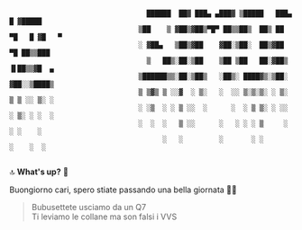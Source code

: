 ```

                                  ██████  ██▓ ███▄ ▄███▓ ▒█████   ███▄    █ ▓█████ 
                                ▒██    ▒ ▓██▒▓██▒▀█▀ ██▒▒██▒  ██▒ ██ ▀█   █ ▓█   ▀ 
                                ░ ▓██▄   ▒██▒▓██    ▓██░▒██░  ██▒▓██  ▀█ ██▒▒███   
                                  ▒   ██▒░██░▒██    ▒██ ▒██   ██░▓██▒  ▐▌██▒▒▓█  ▄ 
                                ▒██████▒▒░██░▒██▒   ░██▒░ ████▓▒░▒██░   ▓██░░▒████▒
                                ▒ ▒▓▒ ▒ ░░▓  ░ ▒░   ░  ░░ ▒░▒░▒░ ░ ▒░   ▒ ▒ ░░ ▒░ ░
                                ░ ░▒  ░ ░ ▒ ░░  ░      ░  ░ ▒ ▒░ ░ ░░   ░ ▒░ ░ ░  ░
                                ░  ░  ░   ▒ ░░      ░   ░ ░ ░ ▒     ░   ░ ░    ░   
                                      ░   ░         ░       ░ ░           ░    ░  ░
      
```

 🔝 **What's up?** 💍

Buongiorno cari, spero stiate passando una bella giornata 👍🏻
 
> Bubusettete usciamo da un Q7 
<br>Ti leviamo le collane ma son falsi i VVS
